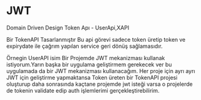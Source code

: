 # JWT
Domain Driven Design Token Apı - UserApi,XAPI 

Bir TokenAPI Tasarlanmıştır Bu api görevi sadece token üretip token ve expirydate ile çağrım yapılan service geri dönüş sağlamasıdır.

Örnegin UserAPI isim Bir  Projemde JWT mekanizması kullanak istiyorum.Yarın başka bir uygulama geliştirmem gerekecek ver bu uygulamada da bir JWT mekanizması kullanacağım.
Her proje için ayrı ayrı JWT için geliştirme yapmaktansa  Token üreten bir TokenAPI projesi oluşturup daha sonrasında kaçtane projemde jwt isteği varsa o projelerde de tokenin validate edip auth işlemlerimi gerçekleştirebilirim.

